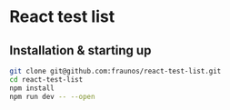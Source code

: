 # React test list

## Installation & starting up
```sh
git clone git@github.com:fraunos/react-test-list.git
cd react-test-list
npm install
npm run dev -- --open
```